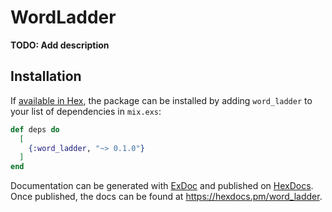 # WordLadder

**TODO: Add description**

## Installation

If [available in Hex](https://hex.pm/docs/publish), the package can be installed
by adding `word_ladder` to your list of dependencies in `mix.exs`:

```elixir
def deps do
  [
    {:word_ladder, "~> 0.1.0"}
  ]
end
```

Documentation can be generated with [ExDoc](https://github.com/elixir-lang/ex_doc)
and published on [HexDocs](https://hexdocs.pm). Once published, the docs can
be found at <https://hexdocs.pm/word_ladder>.


